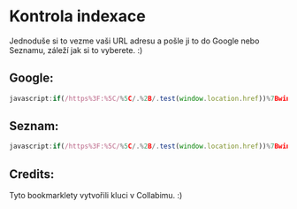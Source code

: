 # Kontrola indexace

Jednoduše si to vezme vaši URL adresu a pošle ji to do Google nebo Seznamu, záleží jak si to vyberete. :)

## Google:
```JavaScript
javascript:if(/https%3F:%5C/%5C/.%2B/.test(window.location.href))%7Bwindow.open(%27https://www.google.com/search%3Fq%3Dinurl:%27 %2B encodeURIComponent(window.location.href), %27_blank%27)%7D
```
## Seznam:
```JavaScript
javascript:if(/https%3F:%5C/%5C/.%2B/.test(window.location.href))%7Bwindow.open(%27https://search.seznam.cz/%3Fq%3Dinfo:%27 %2B encodeURIComponent(window.location.href), %27_blank%27)%7D
```

## Credits:

Tyto bookmarklety vytvořili kluci v Collabimu. :)
